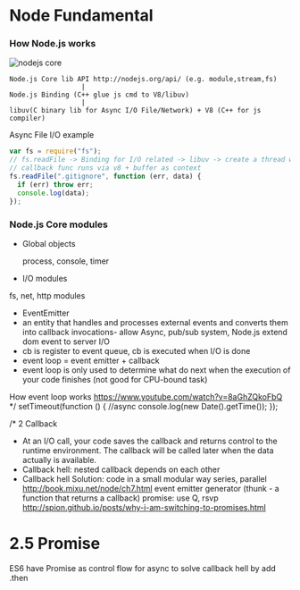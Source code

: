 # Node Fundamental

### How Node.js works

![nodejs core](https://dl.dropboxusercontent.com/u/14122618/imgs/nodejs_core.jpg)

```
Node.js Core lib API http://nodejs.org/api/ (e.g. module,stream,fs)
                  |
Node.js Binding (C++ glue js cmd to V8/libuv)
                  |
libuv(C binary lib for Async I/O File/Network) + V8 (C++ for js compiler)
```

Async File I/O example 
   
```js
var fs = require("fs");
// fs.readFile -> Binding for I/O related -> libuv -> create a thread w callback in Event Queue(async read file to a buffer, once done it exe the callback)
// callback func runs via v8 + buffer as context
fs.readFile(".gitignore", function (err, data) {
  if (err) throw err;
  console.log(data);
});
```  

### Node.js Core modules
- Global objects

  process, console, timer
 
- I/O modules
 
 fs, net, http modules

- EventEmitter 
- an entity that handles and processes external events and converts them into callback invocations- allow Async, pub/sub system, Node.js extend dom event to server I/O
- cb is register to event queue, cb is executed when I/O is done
- event loop = event emitter + callback
- event loop is only used to determine what do next when the execution of your code finishes (not good for CPU-bound task)

How event loop works https://www.youtube.com/watch?v=8aGhZQkoFbQ
*/
setTimeout(function () { //async
  console.log(new Date().getTime());
});

/* 2 Callback
- At an I/O call, your code saves the callback and returns control to the runtime environment. The callback will be called later when the data actually is available.
- Callback hell: nested callback depends on each other
- Callback hell Solution:
code in a small modular way
series, parallel http://book.mixu.net/node/ch7.html
event emitter
generator (thunk - a function that returns a callback)
promise: use Q, rsvp
http://spion.github.io/posts/why-i-am-switching-to-promises.html

# 2.5 Promise
ES6 have Promise as control flow for async to solve callback hell by add .then



